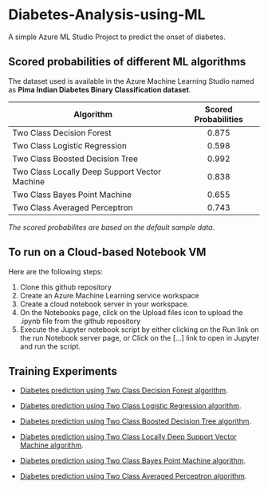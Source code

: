 # Diabetes-Analysis-using-ML
A simple Azure ML Studio Project to predict the onset of diabetes.

## Scored probabilities of different ML algorithms
The dataset used is available in the Azure Machine Learning Studio named as **Pima Indian Diabetes Binary Classification dataset**.

| Algorithm                                     | Scored Probabilities | 
| --------------------------------------------- |:--------------------:|
| Two Class Decision Forest                     | 0.875                |  
| Two Class Logistic Regression                 | 0.598                |  
| Two Class Boosted Decision Tree               | 0.992                |  
| Two Class Locally Deep Support Vector Machine | 0.838                |
| Two Class Bayes Point Machine                 | 0.655                |
| Two Class Averaged Perceptron                 | 0.743                |

*The scored probabilites are based on the default sample data*.

## To run on a Cloud-based Notebook VM
Here are the following steps:

1. Clone this github repository
2. Create an Azure Machine Learning service workspace
3. Create a cloud notebook server in your workspace.
4. On the Notebooks page, click on the Upload files icon to upload the .ipynb file from the github repository
5. Execute the Jupyter notebook script by either clicking on the Run link on the run Notebook server page, or Click on the [...] link to open in Jupyter and run the script.

## Training Experiments
  * [Diabetes prediction using Two Class Decision Forest algorithm](https://gallery.cortanaintelligence.com/Experiment/Diabetes-Prediction-Two-class-decision-forest).
  
  * [Diabetes prediction using Two Class Logistic Regression algorithm](https://gallery.cortanaintelligence.com/Experiment/Diabetes-Prediction-Two-class-logistic-regression).
  
  * [Diabetes prediction using Two Class Boosted Decision Tree algorithm](https://gallery.cortanaintelligence.com/Experiment/Diabetes-Prediction-Two-class-boosted-decision-tree).
  
  * [Diabetes prediction using Two Class Locally Deep Support Vector Machine algorithm](https://gallery.cortanaintelligence.com/Experiment/Diabetes-Prediction-Two-class-locally-deep-support-vector-machine).
  
  * [Diabetes prediction using Two Class Bayes Point Machine algorithm](https://gallery.cortanaintelligence.com/Experiment/Diabetes-Prediction-Two-class-Bayes-Point-Machine).
  
  * [Diabetes prediction using Two Class Averaged Perceptron algorithm](https://gallery.cortanaintelligence.com/Experiment/Diabetes-Prediction-Two-class-averaged-perceptron).
